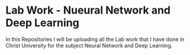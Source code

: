 # Lab Work - Nueural Network and Deep Learning

In this Repositories I will be uploading all the Lab work that I have done in Christ University for the subject Neural Network and Deep Learning.
